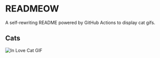 # READMEOW

A self-rewriting README powered by GitHub Actions to display cat gifs.

## Cats

![In Love Cat GIF](https://media4.giphy.com/media/MDJ9IbxxvDUQM/200.gif?cid=9acd02da1nmsp160ptqsqb193hzcim1z26afzx7q3574kb21&ep=v1_gifs_search&rid=200.gif&ct=g)
